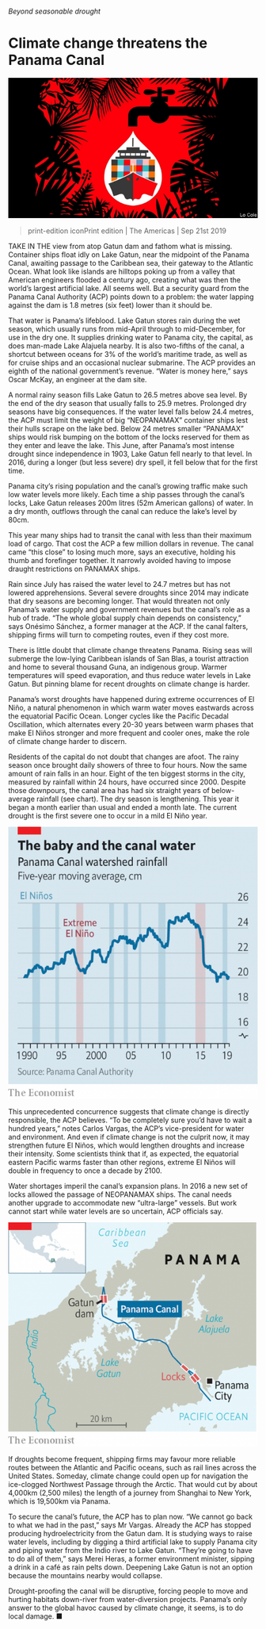 ###### Beyond seasonable drought

# Climate change threatens the Panama Canal 

![image](images/20190921_AMD001_0.jpg) 

> print-edition iconPrint edition | The Americas | Sep 21st 2019 

TAKE IN THE view from atop Gatun dam and fathom what is missing. Container ships float idly on Lake Gatun, near the midpoint of the Panama Canal, awaiting passage to the Caribbean sea, their gateway to the Atlantic Ocean. What look like islands are hilltops poking up from a valley that American engineers flooded a century ago, creating what was then the world’s largest artificial lake. All seems well. But a security guard from the Panama Canal Authority (ACP) points down to a problem: the water lapping against the dam is 1.8 metres (six feet) lower than it should be. 

That water is Panama’s lifeblood. Lake Gatun stores rain during the wet season, which usually runs from mid-April through to mid-December, for use in the dry one. It supplies drinking water to Panama city, the capital, as does man-made Lake Alajuela nearby. It is also two-fifths of the canal, a shortcut between oceans for 3% of the world’s maritime trade, as well as for cruise ships and an occasional nuclear submarine. The ACP provides an eighth of the national government’s revenue. “Water is money here,” says Oscar McKay, an engineer at the dam site. 

A normal rainy season fills Lake Gatun to 26.5 metres above sea level. By the end of the dry season that usually falls to 25.9 metres. Prolonged dry seasons have big consequences. If the water level falls below 24.4 metres, the ACP must limit the weight of big “NEOPANAMAX” container ships lest their hulls scrape on the lake bed. Below 24 metres smaller “PANAMAX” ships would risk bumping on the bottom of the locks reserved for them as they enter and leave the lake. This June, after Panama’s most intense drought since independence in 1903, Lake Gatun fell nearly to that level. In 2016, during a longer (but less severe) dry spell, it fell below that for the first time. 

Panama city’s rising population and the canal’s growing traffic make such low water levels more likely. Each time a ship passes through the canal’s locks, Lake Gatun releases 200m litres (52m American gallons) of water. In a dry month, outflows through the canal can reduce the lake’s level by 80cm. 

This year many ships had to transit the canal with less than their maximum load of cargo. That cost the ACP a few million dollars in revenue. The canal came “this close” to losing much more, says an executive, holding his thumb and forefinger together. It narrowly avoided having to impose draught restrictions on PANAMAX ships. 

Rain since July has raised the water level to 24.7 metres but has not lowered apprehensions. Several severe droughts since 2014 may indicate that dry seasons are becoming longer. That would threaten not only Panama’s water supply and government revenues but the canal’s role as a hub of trade. “The whole global supply chain depends on consistency,” says Onésimo Sánchez, a former manager at the ACP. If the canal falters, shipping firms will turn to competing routes, even if they cost more. 

There is little doubt that climate change threatens Panama. Rising seas will submerge the low-lying Caribbean islands of San Blas, a tourist attraction and home to several thousand Guna, an indigenous group. Warmer temperatures will speed evaporation, and thus reduce water levels in Lake Gatun. But pinning blame for recent droughts on climate change is harder. 

Panama’s worst droughts have happened during extreme occurrences of El Niño, a natural phenomenon in which warm water moves eastwards across the equatorial Pacific Ocean. Longer cycles like the Pacific Decadal Oscillation, which alternates every 20-30 years between warm phases that make El Niños stronger and more frequent and cooler ones, make the role of climate change harder to discern. 

Residents of the capital do not doubt that changes are afoot. The rainy season once brought daily showers of three to four hours. Now the same amount of rain falls in an hour. Eight of the ten biggest storms in the city, measured by rainfall within 24 hours, have occurred since 2000. Despite those downpours, the canal area has had six straight years of below-average rainfall (see chart). The dry season is lengthening. This year it began a month earlier than usual and ended a month late. The current drought is the first severe one to occur in a mild El Niño year. 

![image](images/20190921_AMC752.png) 

This unprecedented concurrence suggests that climate change is directly responsible, the ACP believes. “To be completely sure you’d have to wait a hundred years,” notes Carlos Vargas, the ACP’s vice-president for water and environment. And even if climate change is not the culprit now, it may strengthen future El Niños, which would lengthen droughts and increase their intensity. Some scientists think that if, as expected, the equatorial eastern Pacific warms faster than other regions, extreme El Niños will double in frequency to once a decade by 2100. 

Water shortages imperil the canal’s expansion plans. In 2016 a new set of locks allowed the passage of NEOPANAMAX ships. The canal needs another upgrade to accommodate new “ultra-large” vessels. But work cannot start while water levels are so uncertain, ACP officials say. 

![image](images/20190921_amm904.png) 

If droughts become frequent, shipping firms may favour more reliable routes between the Atlantic and Pacific oceans, such as rail lines across the United States. Someday, climate change could open up for navigation the ice-clogged Northwest Passage through the Arctic. That would cut by about 4,000km (2,500 miles) the length of a journey from Shanghai to New York, which is 19,500km via Panama. 

To secure the canal’s future, the ACP has to plan now. “We cannot go back to what we had in the past,” says Mr Vargas. Already the ACP has stopped producing hydroelectricity from the Gatun dam. It is studying ways to raise water levels, including by digging a third artificial lake to supply Panama city and piping water from the Indio river to Lake Gatun. “They’re going to have to do all of them,” says Merei Heras, a former environment minister, sipping a drink in a café as rain pelts down. Deepening Lake Gatun is not an option because the mountains nearby would collapse. 

Drought-proofing the canal will be disruptive, forcing people to move and hurting habitats down-river from water-diversion projects. Panama’s only answer to the global havoc caused by climate change, it seems, is to do local damage. ■ 

